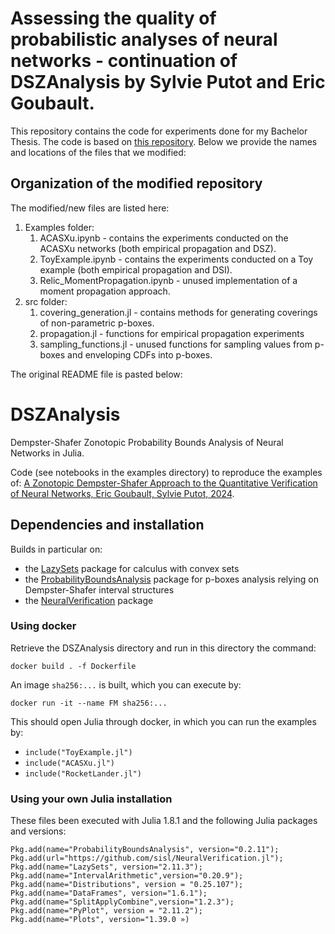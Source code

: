 # Assessing the quality of probabilistic analyses of neural networks - continuation of  DSZAnalysis by Sylvie Putot and Eric Goubault.
This repository contains the code for experiments done for my Bachelor Thesis. The code is based on [this repository](https://github.com/sputot/DSZAnalysis). Below we provide the names and locations of the files that we modified: 

## Organization of the modified repository
The modified/new files are listed here:
1. Examples folder:
   1. ACASXu.ipynb - contains the experiments conducted on the ACASXu networks (both empirical propagation and DSZ).
   2. ToyExample.ipynb - contains the experiments conducted on a Toy example (both empirical propagation and DSI).
   3. Relic_MomentPropagation.ipynb - unused implementation of a moment propagation approach.
2. src folder:
   1. covering_generation.jl - contains methods for generating coverings of non-parametric p-boxes.
   2. propagation.jl - functions for empirical propagation experiments
   3. sampling_functions.jl - unused functions for sampling values from p-boxes and enveloping CDFs into p-boxes.
   

The original README file is pasted below:

# DSZAnalysis
Dempster-Shafer Zonotopic Probability Bounds Analysis of Neural Networks in Julia.

Code (see notebooks in the examples directory) to reproduce the examples of:
[A Zonotopic Dempster-Shafer Approach to the Quantitative Verification of Neural Networks, Eric Goubault, Sylvie Putot, 2024](https://hal.science/hal-04546350).


## Dependencies and installation
Builds in particular on:
- the [LazySets](https://juliareach.github.io/LazySets.jl/) package for calculus with convex sets 
- the [ProbabilityBoundsAnalysis](https://github.com/AnderGray/ProbabilityBoundsAnalysis.jl) package for p-boxes analysis relying on Dempster-Shafer interval structures  
- the [NeuralVerification](https://sisl.github.io/NeuralVerification.jl/latest/functions/) package

### Using docker

Retrieve the DSZAnalysis directory and run in this directory the command:

```docker build . -f Dockerfile```

An image ```sha256:...``` is built, which you can execute by:

```docker run -it --name FM sha256:...```

This should open Julia through docker, in which you can run the examples by:
- ```include("ToyExample.jl")```
- ```include("ACASXu.jl")```
- ```include("RocketLander.jl")```

### Using your own Julia installation

These files been executed with Julia 1.8.1 and the following Julia packages and versions:

```Using Pkg
Pkg.add(name="ProbabilityBoundsAnalysis", version="0.2.11"); 
Pkg.add(url="https://github.com/sisl/NeuralVerification.jl"); 
Pkg.add(name="LazySets", version="2.11.3"); 
Pkg.add(name="IntervalArithmetic",version="0.20.9"); 
Pkg.add(name="Distributions", version = "0.25.107"); 
Pkg.add(name="DataFrames", version="1.6.1"); 
Pkg.add(name="SplitApplyCombine",version="1.2.3"); 
Pkg.add(name="PyPlot", version = "2.11.2"); 
Pkg.add(name="Plots", version="1.39.0 »)
```
